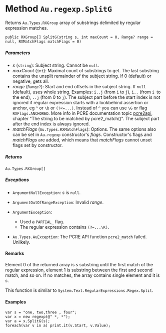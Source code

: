 # Method `Au.regexp.SplitG`

Returns `Au.Types.RXGroup` array of substrings delimited by regular expression matches.

```
public RXGroup[] SplitG(string s, int maxCount = 0, Range? range = null, RXMatchFlags matchFlags = 0)
```

##### Parameters

- *s*  (`string`):
    Subject string. Cannot be `null`.
- *maxCount*  (`int`):
    Maximal count of substrings to get. The last substring contains the unsplit remainder of the subject string. If 0 (default) or negative, gets all.
- *range*  (`Range?`):
    Start and end offsets in the subject string. If `null` (default), uses whole string. Examples: `i..j` (from `i` to `j`), `i..` (from `i `to the end), `..j` (from 0 to `j`). The subject part before the start index is not ignored if regular expression starts with a lookbehind assertion or anchor, eg `^` or `\b` or `(?<=...)`. Instead of `^` you can use `\G` or flag `RXFlags.ANCHORED`. More info in PCRE documentation topic [pcre2api](https://www.pcre.org/current/doc/html/pcre2api.html), chapter "The string to be matched by pcre2_match()". The subject part after the end index is always ignored.
- *matchFlags*  (`Au.Types.RXMatchFlags`):
    Options. The same options also can be set in `Au.regexp` constructor's *flags*. Constructor's flags and *matchFlags* are added, which means that *matchFlags* cannot unset flags set by constructor.

##### Returns

`Au.Types.RXGroup[]`

##### Exceptions

- `ArgumentNullException`:
    *s* is `null`.
- `ArgumentOutOfRangeException`:
    Invalid *range*.
- `ArgumentException`:

    - Used a `PARTIAL_` flag.
    - The regular expression contains `(?=...\K)`.
- `Au.Types.AuException`:
    The PCRE API function `pcre2_match` failed. Unlikely.

#### Remarks

Element 0 of the returned array is *s* substring until the first match of the regular expression, element 1 is substring between the first and second match, and so on. If no matches, the array contains single element and it is *s*.

This function is similar to `System.Text.RegularExpressions.Regex.Split`.

#### Examples

```
var s = "one, two,three , four";
var x = new regexp(@" *, *");
var a = x.SplitG(s);
foreach(var v in a) print.it(v.Start, v.Value);
```